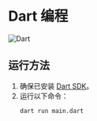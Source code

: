 # Dart 编程

![Dart](https://raw.githubusercontent.com/dart-lang/logos/master/dart/logo/dart-logo.svg) 

## 运行方法

1. 确保已安装 [Dart SDK](https://dart.dev/get-dart)。
2. 运行以下命令：
   ```bash
   dart run main.dart